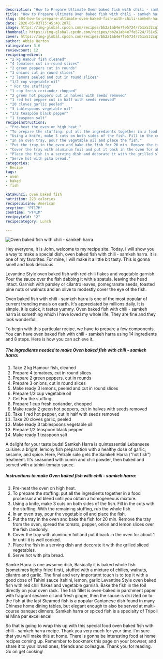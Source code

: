 ```yaml
---
description: "How to Prepare Ultimate Oven baked fish with chili - samkeh harra"
title: "How to Prepare Ultimate Oven baked fish with chili - samkeh harra"
slug: 604-how-to-prepare-ultimate-oven-baked-fish-with-chili-samkeh-harra
date: 2020-05-03T15:45:40.287Z
image: https://img-global.cpcdn.com/recipes/bb2a1ab4e7fe5724/751x532cq70/oven-baked-fish-with-chili-samkeh-harra-recipe-main-photo.jpg
thumbnail: https://img-global.cpcdn.com/recipes/bb2a1ab4e7fe5724/751x532cq70/oven-baked-fish-with-chili-samkeh-harra-recipe-main-photo.jpg
cover: https://img-global.cpcdn.com/recipes/bb2a1ab4e7fe5724/751x532cq70/oven-baked-fish-with-chili-samkeh-harra-recipe-main-photo.jpg
author: Abbie Horton
ratingvalue: 3.6
reviewcount: 12
recipeingredient:
- "2 kg Hamour fish cleaned"
- "4 tomatoes cut in round slices"
- "2 green peppers cut in rounds"
- "3 onions cut in round slices"
- "3 lemons peeled and cut in round slices"
- "1/2 cup vegetable oil"
- " For the stuffing"
- "1 cup fresh coriander chopped"
- "2 green hot peppers cut in halves with seeds removed"
- "1 red hot pepper cut in half with seeds removed"
- "20 cloves garlic peeled"
- "3 tablespoons vegetable oil"
- "1/2 teaspoon black pepper"
- "1 teaspoon salt"
recipeinstructions:
- "Pre-heat the oven on high heat."
- "To prepare the stuffing: put all the ingredients together in a food processor and blend until you obtain a homogeneous mixture."
- "Using a knife, make 3 cuts on both sides of the fish. Fill in the cuts with the stuffing. With the remaining stuffing, rub the whole fish."
- "In an oven tray, pour the vegetable oil and place the fish."
- "Put the tray in the oven and bake the fish for 20 min. Remove the tray from the oven, spread the tomato, pepper, onion and lemon slices over the fish randomly."
- "Cover the tray with aluminum foil and put it back in the oven for about 1 hr until it is well cooked."
- "Place the fish in a serving dish and decorate it with the grilled sliced vegetables."
- "Serve hot with pita bread."
categories:
- Recipe
tags:
- oven
- baked
- fish

katakunci: oven baked fish 
nutrition: 223 calories
recipecuisine: American
preptime: "PT17M"
cooktime: "PT41M"
recipeyield: "2"
recipecategory: Lunch

---
```



![Oven baked fish with chili - samkeh harra](https://img-global.cpcdn.com/recipes/bb2a1ab4e7fe5724/751x532cq70/oven-baked-fish-with-chili-samkeh-harra-recipe-main-photo.jpg)

Hey everyone, it is John, welcome to my recipe site. Today, I will show you a way to make a special dish, oven baked fish with chili - samkeh harra. It is one of my favorites. For mine, I will make it a little bit tasty. This is gonna smell and look delicious.

Levantine Style oven baked fish with red chili flakes and vegetable garnish. Pour the sauce over the fish dabbing it with a spatula, leaving the head intact. Garnish with parsley or cilantro leaves, pomegranate seeds, toasted pine nuts or walnuts and an olive to modestly cover the eye of the fish.

Oven baked fish with chili - samkeh harra is one of the most popular of current trending meals on earth. It's appreciated by millions daily. It is simple, it is quick, it tastes yummy. Oven baked fish with chili - samkeh harra is something which I have loved my whole life. They are fine and they look wonderful.


To begin with this particular recipe, we have to prepare a few components. You can have oven baked fish with chili - samkeh harra using 14 ingredients and 8 steps. Here is how you can achieve it.

<!--inarticleads1-->

##### The ingredients needed to make Oven baked fish with chili - samkeh harra:

1. Take 2 kg Hamour fish, cleaned
1. Prepare 4 tomatoes, cut in round slices
1. Prepare 2 green peppers, cut in rounds
1. Prepare 3 onions, cut in round slices
1. Make ready 3 lemons, peeled and cut in round slices
1. Prepare 1/2 cup vegetable oil
1. Get  For the stuffing:
1. Prepare 1 cup fresh coriander, chopped
1. Make ready 2 green hot peppers, cut in halves with seeds removed
1. Take 1 red hot pepper, cut in half with seeds removed
1. Take 20 cloves garlic, peeled
1. Make ready 3 tablespoons vegetable oil
1. Prepare 1/2 teaspoon black pepper
1. Make ready 1 teaspoon salt


A delight for your taste buds! Samkeh Harra is quintessential Lebansese cuisine: a bright, lemony fish preparation with a healthy dose of garlic, sesame, and spice. Here, Petrale sole gets the Samkeh Harra (&#34;hot fish&#34;) treatment. It&#39;s seasoned with cumin and chili powder, then baked and served with a tahini-tomato sauce. 

<!--inarticleads2-->

##### Instructions to make Oven baked fish with chili - samkeh harra:

1. Pre-heat the oven on high heat.
1. To prepare the stuffing: put all the ingredients together in a food processor and blend until you obtain a homogeneous mixture.
1. Using a knife, make 3 cuts on both sides of the fish. Fill in the cuts with the stuffing. With the remaining stuffing, rub the whole fish.
1. In an oven tray, pour the vegetable oil and place the fish.
1. Put the tray in the oven and bake the fish for 20 min. Remove the tray from the oven, spread the tomato, pepper, onion and lemon slices over the fish randomly.
1. Cover the tray with aluminum foil and put it back in the oven for about 1 hr until it is well cooked.
1. Place the fish in a serving dish and decorate it with the grilled sliced vegetables.
1. Serve hot with pita bread.


Samke Harra is one awsome dish, Basically it is baked whole fish (sometimes lighlty fried first), stuffed with a mixture of chilies, walnuts, cilantro and garlic. The final and very importatnt touch is to top it with a good dose of Tahini sauce (tahini, lemon, garlic Levantine Style oven baked fish with red chili flakes and vegetable garnish. Bake the fish in the foil directly on your oven rack. The fish fillet is oven-baked in parchment paper with fragrant sesame oil and fresh ginger, then the sauce is drizzled on to the fish at the last Steamed fish is a popular Cantonese dish found in many Chinese home dining tables, but elegant enough to also be served at multi-course banquet dinners. Samkeh harra or spiced fish is a specialty of Tripoli el Mina par excellence! 

So that is going to wrap this up with this special food oven baked fish with chili - samkeh harra recipe. Thank you very much for your time. I'm sure that you will make this at home. There is gonna be interesting food at home recipes coming up. Remember to bookmark this page on your browser, and share it to your loved ones, friends and colleague. Thank you for reading. Go on get cooking!
